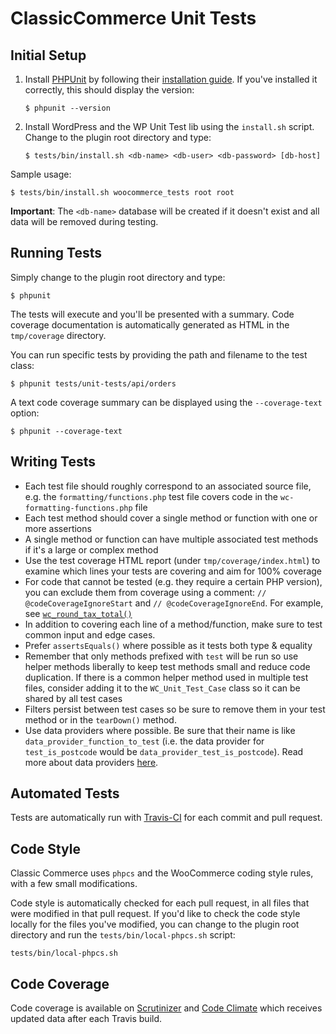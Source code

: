 # ClassicCommerce Unit Tests

## Initial Setup

1) Install [PHPUnit](http://phpunit.de/) by following their [installation guide](https://phpunit.de/getting-started.html). If you've installed it correctly, this should display the version:

    ```
    $ phpunit --version
    ```

2) Install WordPress and the WP Unit Test lib using the `install.sh` script. Change to the plugin root directory and type:

    ```
    $ tests/bin/install.sh <db-name> <db-user> <db-password> [db-host]
    ```

Sample usage:

    $ tests/bin/install.sh woocommerce_tests root root

**Important**: The `<db-name>` database will be created if it doesn't exist and all data will be removed during testing.

## Running Tests

Simply change to the plugin root directory and type:

    $ phpunit

The tests will execute and you'll be presented with a summary. Code coverage documentation is automatically generated as HTML in the `tmp/coverage` directory.

You can run specific tests by providing the path and filename to the test class:

    $ phpunit tests/unit-tests/api/orders

A text code coverage summary can be displayed using the `--coverage-text` option:

    $ phpunit --coverage-text

## Writing Tests

* Each test file should roughly correspond to an associated source file, e.g. the `formatting/functions.php` test file covers code in the `wc-formatting-functions.php` file
* Each test method should cover a single method or function with one or more assertions
* A single method or function can have multiple associated test methods if it's a large or complex method
* Use the test coverage HTML report (under `tmp/coverage/index.html`) to examine which lines your tests are covering and aim for 100% coverage
* For code that cannot be tested (e.g. they require a certain PHP version), you can exclude them from coverage using a comment: `// @codeCoverageIgnoreStart` and `// @codeCoverageIgnoreEnd`. For example, see [`wc_round_tax_total()`](https://github.com/woocommerce/woocommerce/blob/35f83867736713955fa2c4f463a024578bb88795/includes/wc-formatting-functions.php#L208-L219)
* In addition to covering each line of a method/function, make sure to test common input and edge cases.
* Prefer `assertsEquals()` where possible as it tests both type & equality
* Remember that only methods prefixed with `test` will be run so use helper methods liberally to keep test methods small and reduce code duplication. If there is a common helper method used in multiple test files, consider adding it to the `WC_Unit_Test_Case` class so it can be shared by all test cases
* Filters persist between test cases so be sure to remove them in your test method or in the `tearDown()` method.
* Use data providers where possible. Be sure that their name is like `data_provider_function_to_test` (i.e. the data provider for `test_is_postcode` would be `data_provider_test_is_postcode`). Read more about data providers [here](https://phpunit.de/manual/current/en/writing-tests-for-phpunit.html#writing-tests-for-phpunit.data-providers).

## Automated Tests

Tests are automatically run with [Travis-CI](https://travis-ci.org/woocommerce/woocommerce) for each commit and pull request.

## Code Style

Classic Commerce uses `phpcs` and the WooCommerce coding style rules, with a few small modifications.

Code style is automatically checked for each pull request, in all files that were modified in that pull request.  If you'd like to check the code style locally for the files you've modified, you can change to the plugin root directory and run the `tests/bin/local-phpcs.sh` script:

```
tests/bin/local-phpcs.sh
```

## Code Coverage

Code coverage is available on [Scrutinizer](https://scrutinizer-ci.com/g/woocommerce/woocommerce/) and [Code Climate](https://codeclimate.com/github/woocommerce/woocommerce) which receives updated data after each Travis build.
